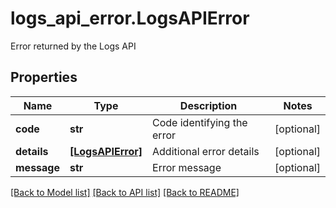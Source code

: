 # logs_api_error.LogsAPIError

Error returned by the Logs API
## Properties
Name | Type | Description | Notes
------------ | ------------- | ------------- | -------------
**code** | **str** | Code identifying the error | [optional] 
**details** | [**[LogsAPIError]**](LogsAPIError.md) | Additional error details | [optional] 
**message** | **str** | Error message | [optional] 

[[Back to Model list]](../README.md#documentation-for-models) [[Back to API list]](../README.md#documentation-for-api-endpoints) [[Back to README]](../README.md)



